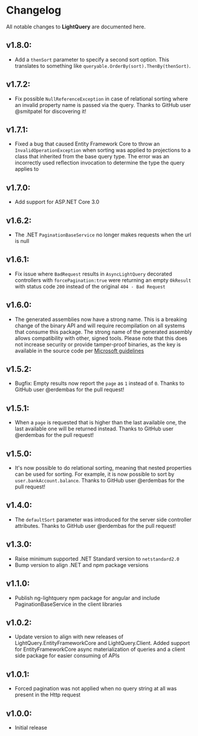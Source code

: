 # Changelog

All notable changes to **LightQuery** are documented here.

## v1.8.0:
- Add a `thenSort` parameter to specify a second sort option. This translates to something like `queryable.OrderBy(sort).ThenBy(thenSort)`.

## v1.7.2:
- Fix possible `NullReferenceException` in case of relational sorting where an invalid property name is passed via the query. Thanks to GitHub user @smitpatel for discovering it!

## v1.7.1:
- Fixed a bug that caused Entity Framework Core to throw an `InvalidOperationException` when sorting was applied to projections to a class that inherited from the base query type. The error was an incorrectly used reflection invocation to determine the type the query applies to

## v1.7.0:
- Add support for ASP.NET Core 3.0

## v1.6.2:
- The .NET `PaginationBaseService` no longer makes requests when the url is null

## v1.6.1:
- Fix issue where `BadRequest` results in `AsyncLightQuery` decorated controllers with `forcePagination:true` were returning an empty `OkResult` with status code `200` instead of the original `404 - Bad Request`

## v1.6.0:
- The generated assemblies now have a strong name. This is a breaking change of the binary API and will require recompilation on all systems that consume this package. The strong name of the generated assembly allows compatibility with other, signed tools. Please note that this does not increase security or provide tamper-proof binaries, as the key is available in the source code per [Microsoft guidelines](https://msdn.microsoft.com/en-us/library/wd40t7ad(v=vs.110).aspx)

## v1.5.2:
- Bugfix: Empty results now report the `page` as `1` instead of `0`. Thanks to GitHub user @erdembas for the pull request!

## v1.5.1:
- When a `page` is requested that is higher than the last available one, the last available one will be returned instead. Thanks to GitHub user @erdembas for the pull request!

## v1.5.0:
- It's now possible to do relational sorting, meaning that nested properties can be used for sorting. For example, it is now possible to sort by `user.bankAccount.balance`. Thanks to GitHub user @erdembas for the pull request!

## v1.4.0:
- The `defaultSort` parameter was introduced for the server side controller attributes. Thanks to GitHub user @erdembas for the pull request!

## v1.3.0:
- Raise minimum supported .NET Standard version to `netstandard2.0`
- Bump version to align .NET and npm package versions

## v1.1.0:
- Publish ng-lightquery npm package for angular and include PaginationBaseService in the client libraries

## v1.0.2:
- Update version to align with new releases of LightQuery.EntityFrameworkCore and LightQuery.Client. Added support for EntityFrameworkCore async materialization of queries and a client side package for easier consuming of APIs

## v1.0.1:
- Forced pagination was not applied when no query string at all was present in the Http request

## v1.0.0:
- Initial release
